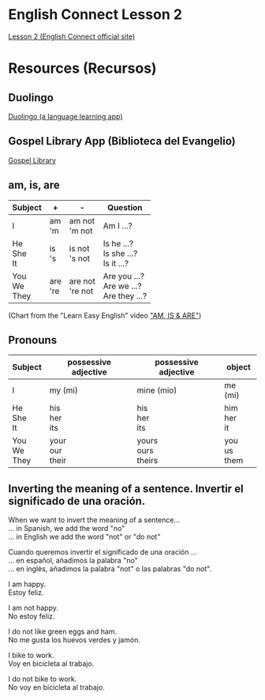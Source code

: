 # English Connect Lesson 2 

<a href="https://rise.articulate.com/share/itxCd1fxmvi8vmPwszG1As-C3eOBBLSA#/lessons/Zzac-XFL2STFH3HSttZvZDWsfMnUoZS3">Lesson 2 (English Connect official site)</a>

# Resources (Recursos)

## Duolingo

<a href="https://www.duolingo.com/">Duolingo (a language learning app)</a>

## Gospel Library App (Biblioteca del Evangelio)

<a href="https://www.churchofjesuschrist.org/learn/mobile-applications/gospel-library">Gospel Library</a>

## am, is, are

|Subject| + | - | Question |
|-------|---|---|----------|
|I      | am<BR>'m| am not<BR>'m not | Am I ...? |
|He<BR>She<BR>It | is<BR>'s| is not<BR>'s not | Is he ...?<BR> Is she ...?<BR> Is it ...? |
|You<BR>We<BR>They | are<BR>'re| are not<BR>'re not | Are you ...?<BR> Are we ...?<BR> Are they ...? |

(Chart from the "Learn Easy English" video <a href="https://www.youtube.com/watch?v=YAELd7I6-7Y>">"AM, IS & ARE"</a>)  

## Pronouns

|Subject| possessive adjective | possessive adjective | object |
|-------|---|---|---|
|I      | my (mi) | mine (mio) | me (mi) |
|He<BR>She<BR>It | his<BR>her<BR>its| his<BR>her<BR>its| him<BR>her<BR>it |
|You<BR>We<BR>They | your<BR>our<BR>their| yours<BR>ours<BR>theirs| you<BR>us<BR>them |


## Inverting the meaning of a sentence. Invertir el significado de una oración.

When we want to invert the meaning of a sentence...  
   ... in Spanish, we add the word "no"  
   ... in English we add the word "not" or "do not"  

Cuando queremos invertir el significado de una oración ...  
   ... en español, añadimos la palabra "no"  
   ... en inglès, añadimos la palabra "not" o las palabras "do not".   

I am happy.  
Estoy feliz.  

I am not happy.  
No estoy feliz.  

I do not like green eggs and ham.  
No me gusta los huevos verdes y jamón.  

I bike to work.  
Voy en bicicleta al trabajo.  

I do not bike to work.  
No voy en bicicleta al trabajo.  
